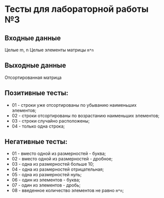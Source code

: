# Тесты для лабораторной работы №3

## Входные данные
Целые m, n
Целые элементы матрицы ```m*n```

## Выходные данные
Отсортированная матрица

## Позитивные тесты:
- 01 - строки уже отсортированы по убыванию наименьших элементов;
- 02 - строки отсортированы по возрастанию наименьших элементов;
- 03 - строки случайно расположены;
- 04 - только одна строка;

## Негативные тесты:
- 01 - вместо одной из размерностей - буква;
- 02 - вместо одной из размерностей - дробное;
- 03 - одна из размерностей больше 10;
- 04 - одна из размерностей отрицательная;
- 05 - одна из размерностей нуль;
- 06 - один из элементов - буква;
- 07 - один из элементов - дробь;
- 08 - введенное количество элементов не равно ```m*n```;
